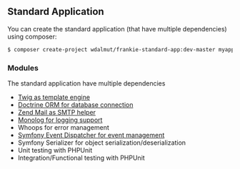 ## Standard Application

You can create the standard application (that have multiple dependencies) using composer:

```sh
$ composer create-project wdalmut/frankie-standard-app:dev-master myapp
```

### Modules

The standard application have multiple dependencies

 * [Twig as template engine](twig.html)
 * [Doctrine ORM for database connection](doctrine.html)
 * [Zend Mail as SMTP helper](email.html)
 * [Monolog for logging support](logging.html)
 * Whoops for error management
 * [Symfony Event Dispatcher for event management](event.html)
 * Symfony Serializer for object serialization/deserialization
 * Unit testing with PHPUnit
 * Integration/Functional testing with PHPUnit
